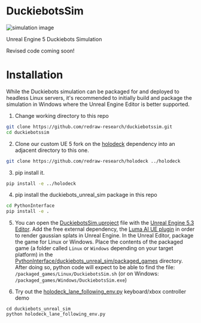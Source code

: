 # DuckiebotsSim


![simulation image](duckiebots_sim_overview.png)

Unreal Engine 5 Duckiebots Simulation

Revised code coming soon!

# Installation

While the Duckiebots simulation can be packaged for and deployed to headless Linux servers, it's recommended to initially build and package the simulation in Windows where the Unreal Engine Editor is better supported.

1. Change working directory to this repo
```bash
git clone https://github.com/redraw-research/duckiebotssim.git
cd duckiebotssim
```

2. Clone our custom UE 5 fork on the [holodeck](https://github.com/BYU-PCCL/holodeck) dependency into an adjacent directory to this one.
```bash
git clone https://github.com/redraw-research/holodeck ../holodeck
```

3. pip install it.
```bash
pip install -e ../holodeck
```

4. pip install the duckiebots_unreal_sim package in this repo
```bash
cd PythonInterface
pip install -e .
```


5. You can open the [DuckiebotsSim.uproject](DuckiebotsSim.uproject) file with the [Unreal Engine 5.3 Editor](https://www.unrealengine.com/en-US/).
Add the free external dependency, the [Luma AI UE plugin](https://www.fab.com/listings/b52460e0-3ace-465e-a378-495a5531e318) in order to render gaussian splats in Unreal Engine.
In the Unreal Editor, package the game for Linux or Windows. Place the contents of the packaged game (a folder called `Linux` or `Windows` depending on your target platform) in the [PythonInterface/duckiebots_unreal_sim/packaged_games](PythonInterface/duckiebots_unreal_sim/packaged_games) directory. After doing so, python code will expect to be able to find the file: `/packaged_games/Linux/DuckiebotsSim.sh` (or on Windows: `/packaged_games/Windows/DuckiebotsSim.exe`)


6. Try out the [holodeck_lane_following_env.py](PythonInterface%2Fduckiebots_unreal_sim%2Fholodeck_lane_following_env.py) keyboard/xbox controller demo
```angular2html
cd duckiebots_unreal_sim
python holodeck_lane_following_env.py
```
